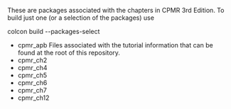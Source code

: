 These are packages associated with the chapters in CPMR 3rd Edition.  To build just one (or a selection of the packages) use

colcon build --packages-select <list of packages>

* cpmr_apb  Files associated with the tutorial information that can be found at the root of this repository.
* cpmr_ch2 
* cpmr_ch4
* cpmr_ch5
* cpmr_ch6
* cpmr_ch7
* cpmr_ch12

